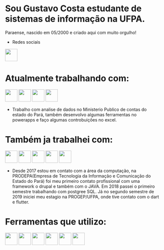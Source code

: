 # Sou Gustavo Costa estudante de sistemas de informação na UFPA.
Paraense, nascido em 05/2000 e criado aqui com muito orgulho!



- Redes sociais

<a href="https://www.linkedin.com/in/gustavo-costa-b24788175/" target="_blank"><img src="https://cdn.jsdelivr.net/gh/devicons/devicon/icons/linkedin/linkedin-original.svg"  width="40" height="40"></a>
                    
# Atualmente trabalhando com:

<img src="https://cdn.jsdelivr.net/gh/devicons/devicon/icons/python/python-original.svg" width="40" height="40"/> <img src="https://cdn.jsdelivr.net/gh/devicons/devicon/icons/pandas/pandas-original.svg" width="40" height="40"/> <img src="https://cdn.jsdelivr.net/gh/devicons/devicon/icons/mysql/mysql-original-wordmark.svg" width="40" height="40"/>
<img src="https://cdn.jsdelivr.net/gh/devicons/devicon/icons/ruby/ruby-original.svg" width="40" height="40"/>

- Trabalho com analise de dados no Ministerio Publico de contas do estado do Pará, também desenvolvo algumas ferramentas no powerapps e faço algumas controbuições no excel.
                   
# Também ja trabalhei com:

<img src="https://cdn.jsdelivr.net/gh/devicons/devicon/icons/flutter/flutter-original.svg" width="40" height="40"/> <img src="https://cdn.jsdelivr.net/gh/devicons/devicon/icons/dart/dart-original.svg" width="40" height="40"/> <img src="https://cdn.jsdelivr.net/gh/devicons/devicon/icons/drupal/drupal-original.svg" width="40" height="40" />
<img src="https://cdn.jsdelivr.net/gh/devicons/devicon/icons/postgresql/postgresql-original-wordmark.svg" width="40" height="40"/> <img src="https://cdn.jsdelivr.net/gh/devicons/devicon/icons/java/java-original-wordmark.svg" width="40" height="40"/>
- Desde 2017 estou em contato com a área da computação, na PRODEPA(Empresa de Tecnologia da Informação e Comunicação do Estado do Pará) foi meu primeiro contato profissional com uma framework o drupal e também com o JAVA. Em 2018 passei o primeiro semestre trabalhando com postgree SQL. Já no segundo semestre de 2019 iniciei meu estagio na PROGEP/UFPA, onde tive contato com o dart e flutter.
 
# Ferramentas que utilizo:

<img src="https://cdn.jsdelivr.net/gh/devicons/devicon/icons/androidstudio/androidstudio-original.svg" width="40" height="40"/> <img src="https://cdn.jsdelivr.net/gh/devicons/devicon/icons/git/git-original.svg" width="40" height="40"/>  <img src="https://cdn.jsdelivr.net/gh/devicons/devicon/icons/windows8/windows8-original.svg" width="40" height="40"/>
<img src="https://cdn.jsdelivr.net/gh/devicons/devicon/icons/figma/figma-original.svg" width="40" height="40"/> <img src="https://cdn.jsdelivr.net/gh/devicons/devicon/icons/jupyter/jupyter-original.svg" width="40" height="40"/> <img src="https://cdn.jsdelivr.net/gh/devicons/devicon/icons/vscode/vscode-original.svg" width="40" height="40"/>
          

          
          
          


<!---
Gulagcosta/Gulagcosta is a ✨ special ✨ repository because its `README.md` (this file) appears on your GitHub profile.
You can click the Preview link to take a look at your changes.
--->
